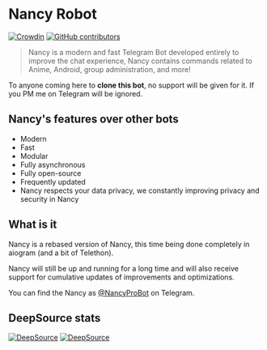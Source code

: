 # Nancy Robot

[![Crowdin](https://badges.crowdin.net/Nancy/localized.svg)](https://crowdin.com/project/Nancy)
[![GitHub contributors](https://img.shields.io/github/contributors/MrSammyXD/Nancy.svg)](https://GitHub.com/MrSammyXD/Nancy/graphs/contributors/)
 
>  Nancy is a modern and fast Telegram Bot developed entirely to improve the chat experience,
>  Nancy contains commands related to Anime, Android, group administration, and more!

To anyone coming here to **clone this bot**, no support will be given for it. If you PM me on Telegram will be ignored.

## Nancy's features over other bots

* Modern
* Fast
* Modular
* Fully asynchronous
* Fully open-source
* Frequently updated
* Nancy respects your data privacy, we constantly improving privacy and security in Nancy

## What is it

Nancy is a rebased version of Nancy, this time being done completely in aiogram (and a bit of Telethon).

Nancy will still be up and running for a long time and will also receive support for cumulative updates of improvements and optimizations.

You can find the Nancy as [@NancyProBot](https://t.me/NancyProbot) on Telegram.

## DeepSource stats

[![DeepSource](https://deepsource.io/gh/MrSammyXD/Nancy.svg/?label=active+issues&show_trend=true&token=uJYU-er5d5JMwMaky1xFVnP-)](https://deepsource.io/gh/MrSammyXD/Nancy/?ref=repository-badge)
[![DeepSource](https://deepsource.io/gh/MrSammyXD/Nancy.svg/?label=resolved+issues&show_trend=true&token=uJYU-er5d5JMwMaky1xFVnP-)](https://deepsource.io/gh/MrSammyXD/Nancy/?ref=repository-badge)

